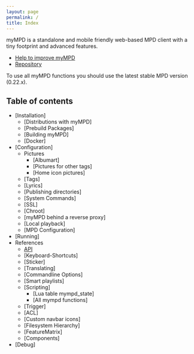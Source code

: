 ```yaml
---
layout: page
permalink: /
title: Index
---
```


myMPD is a standalone and mobile friendly web-based MPD client with a tiny footprint and advanced features.

- [Help to improve myMPD](https://github.com/jcorporation/myMPD/issues/167)
- [Repository](https://github.com/jcorporation/myMPD)

To use all myMPD functions you should use the latest stable MPD version (0.22.x).

## Table of contents

* [Installation]
  * [Distributions with myMPD]
  * [Prebuild Packages]
  * [Building myMPD]
  * [Docker]
* [Configuration]
  * Pictures
    * [Albumart]
    * [Pictures for other tags]
    * [Home icon pictures]
  * [Tags]
  * [Lyrics]
  * [Publishing directories]
  * [System Commands]
  * [SSL]
  * [Chroot]
  * [myMPD behind a reverse proxy]
  * [Local playback]
  * [MPD Configuration]
* [Running]
* References
  * [API](/myMPD/api)
  * [Keyboard-Shortcuts]
  * [Sticker]
  * [Translating]
  * [Commandline Options]
  * [Smart playlists]
  * [Scripting]
    * [Lua table mympd_state]
    * [All mympd functions]
  * [Trigger]
  * [ACL]
  * [Custom navbar icons]
  * [Filesystem Hierarchy]
  * [FeatureMatrix]
  * [Components]
* [Debug]
